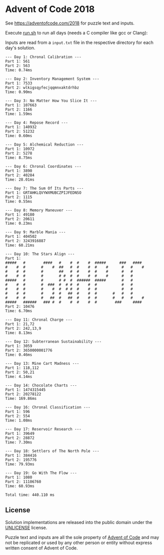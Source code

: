 # Advent of Code 2018

See https://adventofcode.com/2018 for puzzle text and inputs.

Execute [run.sh](run.sh) to run all days (needs a C compiler like gcc or Clang):

Inputs are read from a `input.txt` file in the respective directory for each day's solution.

```
--- Day 1: Chronal Calibration ---
Part 1: 561
Part 2: 563
Time: 0.74ms

--- Day 2: Inventory Management System ---
Part 1: 7533
Part 2: wlkigsqyfecjqqmnxaktdrhbz
Time: 0.90ms

--- Day 3: No Matter How You Slice It ---
Part 1: 107663
Part 2: 1166
Time: 1.59ms

--- Day 4: Repose Record ---
Part 1: 140932
Part 2: 51232
Time: 0.60ms

--- Day 5: Alchemical Reduction ---
Part 1: 10972
Part 2: 5278
Time: 8.75ms

--- Day 6: Chronal Coordinates ---
Part 1: 3890
Part 2: 40284
Time: 28.01ms

--- Day 7: The Sum Of Its Parts ---
Part 1: GRTAHKLQVYWXMUBCZPIJFEDNSO
Part 2: 1115
Time: 0.55ms

--- Day 8: Memory Maneuver ---
Part 1: 49180
Part 2: 20611
Time: 0.23ms

--- Day 9: Marble Mania ---
Part 1: 404502
Part 2: 3243916887
Time: 60.21ms

--- Day 10: The Stars Align ---
Part 1:
#####   #        ####   #    #  #    #  #####      ###   ####
#    #  #       #    #  ##   #  #    #  #    #      #   #    #
#    #  #       #       ##   #  #    #  #    #      #   #
#    #  #       #       # #  #  #    #  #    #      #   #
#####   #       #       # #  #  ######  #####       #   #
#    #  #       #  ###  #  # #  #    #  #           #   #
#    #  #       #    #  #  # #  #    #  #           #   #
#    #  #       #    #  #   ##  #    #  #       #   #   #
#    #  #       #   ##  #   ##  #    #  #       #   #   #    #
#####   ######   ### #  #    #  #    #  #        ###     ####
Part 2: 10476
Time: 6.70ms

--- Day 11: Chronal Charge ---
Part 1: 21,72
Part 2: 242,13,9
Time: 8.13ms

--- Day 12: Subterranean Sustainability ---
Part 1: 3059
Part 2: 3650000001776
Time: 0.46ms

--- Day 13: Mine Cart Madness ---
Part 1: 118,112
Part 2: 50,21
Time: 4.14ms

--- Day 14: Chocolate Charts ---
Part 1: 1474315445
Part 2: 20278122
Time: 169.86ms

--- Day 16: Chronal Classification ---
Part 1: 596
Part 2: 554
Time: 1.08ms

--- Day 17: Reservoir Research ---
Part 1: 39649
Part 2: 28872
Time: 7.30ms

--- Day 18: Settlers of The North Pole ---
Part 1: 384416
Part 2: 195776
Time: 79.93ms

--- Day 19: Go With The Flow ---
Part 1: 1080
Part 2: 11106760
Time: 60.93ms

Total time: 440.110 ms
```

## License

Solution implementations are released into the public domain under the [UNLICENSE](/UNLICENSE) license.

Puzzle text and inputs are all the sole property of [Advent of Code](https://adventofcode.com/) and may not be replicated or used by any other person or entity without express written consent of Advent of Code.
